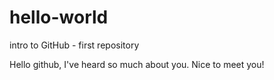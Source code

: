 # hello-world
intro to GitHub - first repository

Hello github, I've heard so much about you. Nice to meet you!
